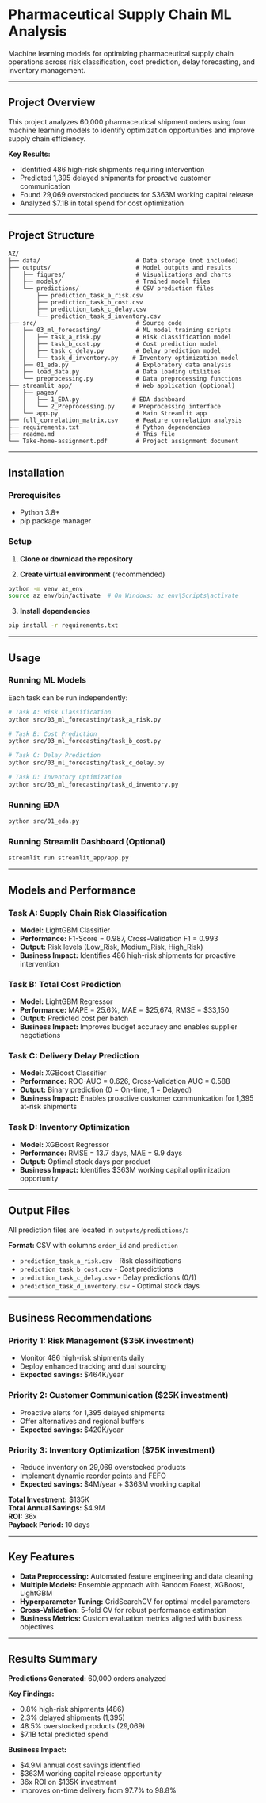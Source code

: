 # Pharmaceutical Supply Chain ML Analysis

Machine learning models for optimizing pharmaceutical supply chain operations across risk classification, cost prediction, delay forecasting, and inventory management.

---

## Project Overview

This project analyzes 60,000 pharmaceutical shipment orders using four machine learning models to identify optimization opportunities and improve supply chain efficiency.

**Key Results:**
- Identified 486 high-risk shipments requiring intervention
- Predicted 1,395 delayed shipments for proactive customer communication
- Found 29,069 overstocked products for $363M working capital release
- Analyzed $7.1B in total spend for cost optimization

---

## Project Structure

```
AZ/
├── data/                           # Data storage (not included)
├── outputs/                        # Model outputs and results
│   ├── figures/                    # Visualizations and charts
│   ├── models/                     # Trained model files
│   └── predictions/                # CSV prediction files
│       ├── prediction_task_a_risk.csv
│       ├── prediction_task_b_cost.csv
│       ├── prediction_task_c_delay.csv
│       └── prediction_task_d_inventory.csv
├── src/                            # Source code
│   ├── 03_ml_forecasting/          # ML model training scripts
│   │   ├── task_a_risk.py          # Risk classification model
│   │   ├── task_b_cost.py          # Cost prediction model
│   │   ├── task_c_delay.py         # Delay prediction model
│   │   └── task_d_inventory.py    # Inventory optimization model
│   ├── 01_eda.py                   # Exploratory data analysis
│   ├── load_data.py                # Data loading utilities
│   └── preprocessing.py            # Data preprocessing functions
├── streamlit_app/                  # Web application (optional)
│   ├── pages/
│   │   ├── 1_EDA.py               # EDA dashboard
│   │   └── 2_Preprocessing.py     # Preprocessing interface
│   └── app.py                      # Main Streamlit app
├── full_correlation_matrix.csv     # Feature correlation analysis
├── requirements.txt                # Python dependencies
├── readme.md                       # This file
└── Take-home-assignment.pdf        # Project assignment document
```

---

## Installation

### Prerequisites
- Python 3.8+
- pip package manager

### Setup

1. **Clone or download the repository**

2. **Create virtual environment** (recommended)
```bash
python -m venv az_env
source az_env/bin/activate  # On Windows: az_env\Scripts\activate
```

3. **Install dependencies**
```bash
pip install -r requirements.txt
```

---

## Usage

### Running ML Models

Each task can be run independently:

```bash
# Task A: Risk Classification
python src/03_ml_forecasting/task_a_risk.py

# Task B: Cost Prediction
python src/03_ml_forecasting/task_b_cost.py

# Task C: Delay Prediction
python src/03_ml_forecasting/task_c_delay.py

# Task D: Inventory Optimization
python src/03_ml_forecasting/task_d_inventory.py
```

### Running EDA

```bash
python src/01_eda.py
```

### Running Streamlit Dashboard (Optional)

```bash
streamlit run streamlit_app/app.py
```

---

## Models and Performance

### Task A: Supply Chain Risk Classification
- **Model:** LightGBM Classifier
- **Performance:** F1-Score = 0.987, Cross-Validation F1 = 0.993
- **Output:** Risk levels (Low_Risk, Medium_Risk, High_Risk)
- **Business Impact:** Identifies 486 high-risk shipments for proactive intervention

### Task B: Total Cost Prediction
- **Model:** LightGBM Regressor
- **Performance:** MAPE = 25.6%, MAE = $25,674, RMSE = $33,150
- **Output:** Predicted cost per batch
- **Business Impact:** Improves budget accuracy and enables supplier negotiations

### Task C: Delivery Delay Prediction
- **Model:** XGBoost Classifier
- **Performance:** ROC-AUC = 0.626, Cross-Validation AUC = 0.588
- **Output:** Binary prediction (0 = On-time, 1 = Delayed)
- **Business Impact:** Enables proactive customer communication for 1,395 at-risk shipments

### Task D: Inventory Optimization
- **Model:** XGBoost Regressor
- **Performance:** RMSE = 13.7 days, MAE = 9.9 days
- **Output:** Optimal stock days per product
- **Business Impact:** Identifies $363M working capital optimization opportunity

---

## Output Files

All prediction files are located in `outputs/predictions/`:

**Format:** CSV with columns `order_id` and `prediction`

- `prediction_task_a_risk.csv` - Risk classifications
- `prediction_task_b_cost.csv` - Cost predictions
- `prediction_task_c_delay.csv` - Delay predictions (0/1)
- `prediction_task_d_inventory.csv` - Optimal stock days

---

## Business Recommendations

### Priority 1: Risk Management ($35K investment)
- Monitor 486 high-risk shipments daily
- Deploy enhanced tracking and dual sourcing
- **Expected savings:** $464K/year

### Priority 2: Customer Communication ($25K investment)
- Proactive alerts for 1,395 delayed shipments
- Offer alternatives and regional buffers
- **Expected savings:** $420K/year

### Priority 3: Inventory Optimization ($75K investment)
- Reduce inventory on 29,069 overstocked products
- Implement dynamic reorder points and FEFO
- **Expected savings:** $4M/year + $363M working capital

**Total Investment:** $135K  
**Total Annual Savings:** $4.9M  
**ROI:** 36x  
**Payback Period:** 10 days

---

## Key Features

- **Data Preprocessing:** Automated feature engineering and data cleaning
- **Multiple Models:** Ensemble approach with Random Forest, XGBoost, LightGBM
- **Hyperparameter Tuning:** GridSearchCV for optimal model parameters
- **Cross-Validation:** 5-fold CV for robust performance estimation
- **Business Metrics:** Custom evaluation metrics aligned with business objectives

---



## Results Summary

**Predictions Generated:** 60,000 orders analyzed

**Key Findings:**
- 0.8% high-risk shipments (486)
- 2.3% delayed shipments (1,395)
- 48.5% overstocked products (29,069)
- $7.1B total predicted spend

**Business Impact:**
- $4.9M annual cost savings identified
- $363M working capital release opportunity
- 36x ROI on $135K investment
- Improves on-time delivery from 97.7% to 98.8%

